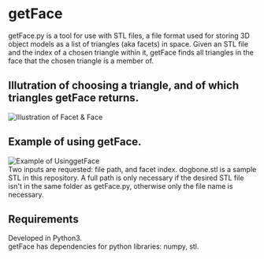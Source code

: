 # getFace
getFace.py is a tool for use with STL files, a file format used for storing 3D object models as a list of triangles (aka facets) in space. Given an STL file and the index of a chosen triangle within it, getFace finds all triangles in the face that the chosen triangle is a member of.

## Illutration of choosing a triangle, and of which triangles getFace returns.

![Illustration of Facet & Face](https://i.imgur.com/htRLA0c.png)

## Example of using getFace.

![Example of UsinggetFace](https://i.imgur.com/WDXkM4x.png)  
Two inputs are requested: file path, and facet index.
dogbone.stl is a sample STL in this repository. A full path is only necessary if the desired STL file isn't in the same folder as getFace.py, otherwise only the file name is necessary.

## Requirements
Developed in Python3.  
getFace has dependencies for python libraries: numpy, stl.
